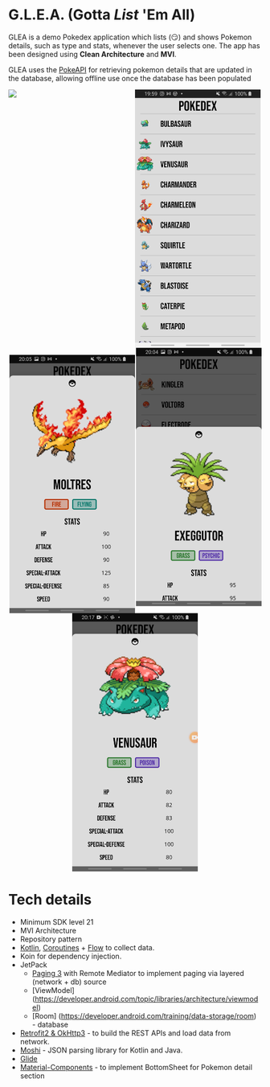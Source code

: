 # G.L.E.A. (Gotta *List* 'Em All)


GLEA is a demo Pokedex application which lists (😏) and shows Pokemon details, such as type and stats, whenever the user selects one. The app has been designed using **Clean Architecture** and **MVI**.

GLEA uses the [PokeAPI](https://pokeapi.co/) for retrieving pokemon details that are updated in the database, allowing offline use once the database has been populated

<p align="center">
<img src="/screengrabs/glea.gif" align="left" width="250"/>
<img src="/screengrabs/list.jpg" align="center" width="250"/>
<img src="/screengrabs/detail_low.jpg" align="right" width="250"/>
</p>

<p align="center">
<img src="/screengrabs/detail_expanded_fire.jpg" align="center" width="250"/>
<img src="/screengrabs/detail_expanded.jpg" align="center" width="250"/>
</p>

# Tech details
- Minimum SDK level 21
- MVI Architecture 
- Repository pattern
- [Kotlin](https://kotlinlang.org/), [Coroutines](https://github.com/Kotlin/kotlinx.coroutines) + [Flow](https://kotlin.github.io/kotlinx.coroutines/kotlinx-coroutines-core/kotlinx.coroutines.flow/) to collect data.
- Koin for dependency injection.
- JetPack
  - [Paging 3](https://developer.android.com/topic/libraries/architecture/paging/v3-overview) with Remote Mediator to implement paging via layered (network + db)       source
  - [ViewModel] (https://developer.android.com/topic/libraries/architecture/viewmodel)
  - [Room] (https://developer.android.com/training/data-storage/room) - database
- [Retrofit2 & OkHttp3](https://github.com/square/retrofit) - to build the REST APIs and load data from network.
- [Moshi](https://github.com/square/moshi/) - JSON parsing library for Kotlin and Java.
- [Glide](https://github.com/bumptech/glide)
- [Material-Components](https://github.com/material-components/material-components-android) - to implement BottomSheet for Pokemon detail section
